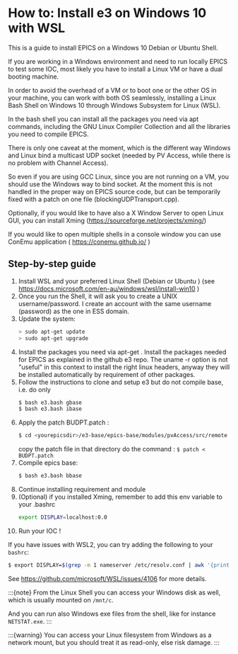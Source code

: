 # How to: Install e3 on Windows 10 with WSL

This is a guide to install EPICS on a Windows 10 Debian or Ubuntu Shell.

If you are working in a Windows environment and need to run locally EPICS to test some IOC, most likely you have to install a Linux VM or have a dual booting machine. 

In order to avoid the overhead of a VM or to boot one or the other OS in your machine, you can work with both OS seamlessly, installing a Linux Bash Shell on Windows 10 through Windows Subsystem for Linux (WSL).

In the bash shell you can install all the packages you need via apt commands, including the GNU Linux Compiler Collection and all the libraries you need to compile EPICS.

There is only one caveat at the moment, which is the different way Windows and Linux bind a multicast UDP socket (needed by PV Access, while there is no problem with Channel Access).

So even if you are using GCC Linux, since you are not running on a VM, you should use the Windows way to bind socket. At the moment this is not handled in the proper way on EPICS source code, but can be temporarily fixed with a patch on one file (blockingUDPTransport.cpp).


Optionally, if you would like to have also a X Window Server to open Linux GUI, you can install Xming (https://sourceforge.net/projects/xming/)

If you would like to open multiple shells in a console window you can use ConEmu  application ( https://conemu.github.io/ )

## Step-by-step guide

1. Install WSL and your preferred Linux Shell (Debian or Ubuntu )  (see https://docs.microsoft.com/en-au/windows/wsl/install-win10 )
2. Once you run the Shell, it will ask you to create a UNIX username/password. I create an account with the same username (password) as  the one in ESS domain.
3. Update the system:
   ```bash
   > sudo apt-get update
   > sudo apt-get upgrade
   ```
4. Install the packages you need via apt-get . Install the packages needed for EPICS as explained in the github e3 repo. The uname -r option is not "useful" in this context to  install the right linux headers, anyway they will be installed automatically by requirement of other packages.
5. Follow the instructions to clone and setup e3 but do not compile base, i.e. do only
   ```bash
   $ bash e3.bash gbase
   $ bash e3.bash ibase
   ```
6. Apply the patch BUDPT.patch :
   ```bash
   $ cd <yourepicsdir>/e3-base/epics-base/modules/pvAccess/src/remote
   ```
   copy the patch file in that directory
   do the command : `$ patch < BUDPT.patch`
7. Compile epics base:
   ```bash
   $ bash e3.bash bbase
   ```
8. Continue installing requirement and module
9. (Optional) if you installed Xming, remember to add this env variable to your .bashrc
    ```bash
    export DISPLAY=localhost:0.0
    ```
10. Run your IOC !

If you have issues with WSL2, you can try adding the following to your `bashrc`:
```bash
$ export DISPLAY=$(grep -m 1 nameserver /etc/resolv.conf | awk '{print $2}'):0.0
```

See <https://github.com/microsoft/WSL/issues/4106> for more details.


:::{note}
From the Linux Shell you can access your Windows disk as well, which is usually mounted on `/mnt/c`.

And you can run also Windows exe files from the shell, like for instance `NETSTAT.exe`.
:::

:::{warning}
You can access your Linux filesystem from Windows as a network mount, but you should treat it as read-only, else risk damage.
:::
